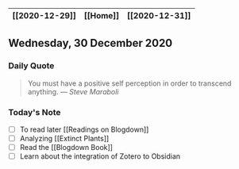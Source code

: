 | [[2020-12-29]] | [[Home]] | [[2020-12-31]] |
| :------------: | :------: | :------------: |

## Wednesday, 30 December 2020

### Daily Quote
> You must have a positive self perception in order to transcend anything.
> &mdash; <cite>Steve Maraboli</cite>

### Today's Note

- [ ] To read later [[Readings on Blogdown]]
- [ ] Analyzing [[Extinct Plants]]
- [ ] Read the [[Blogdown Book]]
- [ ] Learn about the integration of Zotero to Obsidian